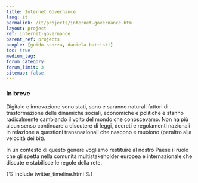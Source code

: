 ```yaml
---
title: Internet Governance
lang: it
permalink: /it/projects/internet-governance.htm
layout: project
ref: internet-governance
parent_ref: projects
people: [guido-scorza, daniela-battisti]
toc: true
medium_tag:
forum_category:
forum_limit: 3
sitemap: false
---
```


### In breve

Digitale e innovazione sono stati, sono e saranno naturali fattori di trasformazione delle dinamiche sociali, economiche e politiche e stanno radicalmente cambiando il volto del mondo che conoscevamo. Non ha più alcun senso continuare a discutere di leggi, decreti e regolamenti nazionali in relazione a questioni transnazionali che nascono e muoiono (peraltro alla velocità dei bit). 

In un contesto di questo genere vogliamo restituire al nostro Paese il ruolo che gli spetta nella comunità multistakeholder europea e internazionale che discute e stabilisce le regole della rete.

{% include twitter_timeline.html %}

